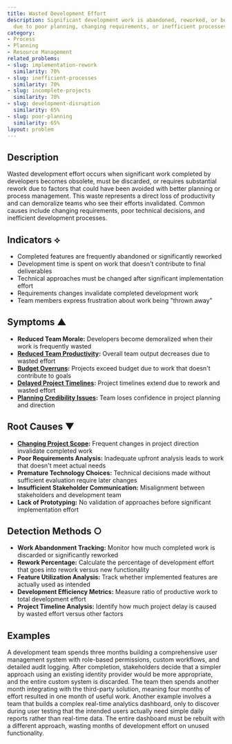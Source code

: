 ```yaml
---
title: Wasted Development Effort
description: Significant development work is abandoned, reworked, or becomes obsolete
  due to poor planning, changing requirements, or inefficient processes.
category:
- Process
- Planning
- Resource Management
related_problems:
- slug: implementation-rework
  similarity: 70%
- slug: inefficient-processes
  similarity: 70%
- slug: incomplete-projects
  similarity: 70%
- slug: development-disruption
  similarity: 65%
- slug: poor-planning
  similarity: 65%
layout: problem
---
```


## Description

Wasted development effort occurs when significant work completed by developers becomes obsolete, must be discarded, or requires substantial rework due to factors that could have been avoided with better planning or process management. This waste represents a direct loss of productivity and can demoralize teams who see their efforts invalidated. Common causes include changing requirements, poor technical decisions, and inefficient development processes.

## Indicators ⟡

- Completed features are frequently abandoned or significantly reworked
- Development time is spent on work that doesn't contribute to final deliverables
- Technical approaches must be changed after significant implementation effort
- Requirements changes invalidate completed development work
- Team members express frustration about work being "thrown away"

## Symptoms ▲

- **Reduced Team Morale:** Developers become demoralized when their work is frequently wasted
- **[Reduced Team Productivity](reduced-team-productivity.md):** Overall team output decreases due to wasted effort
- **[Budget Overruns](budget-overruns.md):** Projects exceed budget due to work that doesn't contribute to goals
- **[Delayed Project Timelines](delayed-project-timelines.md):** Project timelines extend due to rework and wasted effort
- **[Planning Credibility Issues](planning-credibility-issues.md):** Team loses confidence in project planning and direction

## Root Causes ▼

- **[Changing Project Scope](changing-project-scope.md):** Frequent changes in project direction invalidate completed work
- **Poor Requirements Analysis:** Inadequate upfront analysis leads to work that doesn't meet actual needs
- **Premature Technology Choices:** Technical decisions made without sufficient evaluation require later changes
- **Insufficient Stakeholder Communication:** Misalignment between stakeholders and development team
- **Lack of Prototyping:** No validation of approaches before significant implementation effort

## Detection Methods ○

- **Work Abandonment Tracking:** Monitor how much completed work is discarded or significantly reworked
- **Rework Percentage:** Calculate the percentage of development effort that goes into rework versus new functionality
- **Feature Utilization Analysis:** Track whether implemented features are actually used as intended
- **Development Efficiency Metrics:** Measure ratio of productive work to total development effort
- **Project Timeline Analysis:** Identify how much project delay is caused by wasted effort versus other factors

## Examples

A development team spends three months building a comprehensive user management system with role-based permissions, custom workflows, and detailed audit logging. After completion, stakeholders decide that a simpler approach using an existing identity provider would be more appropriate, and the entire custom system is discarded. The team then spends another month integrating with the third-party solution, meaning four months of effort resulted in one month of useful work. Another example involves a team that builds a complex real-time analytics dashboard, only to discover during user testing that the intended users actually need simple daily reports rather than real-time data. The entire dashboard must be rebuilt with a different approach, wasting months of development effort on unused functionality.